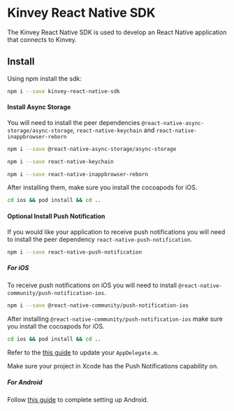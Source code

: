 # Kinvey React Native SDK

The Kinvey React Native SDK is used to develop an React Native application that connects to Kinvey.

## Install

Using npm install the sdk:

```bash
npm i --save kinvey-react-native-sdk
```

#### Install Async Storage

You will need to install the peer dependencies `@react-native-async-storage/async-storage`, `react-native-keychain` and `react-native-inappbrowser-reborn`

```bash
npm i --save @react-native-async-storage/async-storage
```

```bash
npm i --save react-native-keychain
```

```bash
npm i --save react-native-inappbrowser-reborn
```

After installing them, make sure you install the cocoapods for iOS.

```bash
cd ios && pod install && cd ..
```

#### **Optional** Install Push Notification

If you would like your application to receive push notifications you will need to install the peer dependency `react-native-push-notification`.

```bash
npm i --save react-native-push-notification
```

##### For iOS

To receive push notifications on iOS you will need to install `@react-native-community/push-notification-ios`.

```bash
npm i --save @react-native-community/push-notification-ios
```

After installing `@react-native-community/push-notification-ios` make sure you install the cocoapods for iOS.

```bash
cd ios && pod install && cd ..
```

Refer to the [this guide](https://github.com/react-native-community/react-native-push-notification-ios#appdelegatem) to update your `AppDelegate.m`.

Make sure your project in Xcode has the Push Notifications capability on.

##### For Android

Follow [this guide](https://github.com/zo0r/react-native-push-notification#android-manual-installation) to complete setting up Android.
